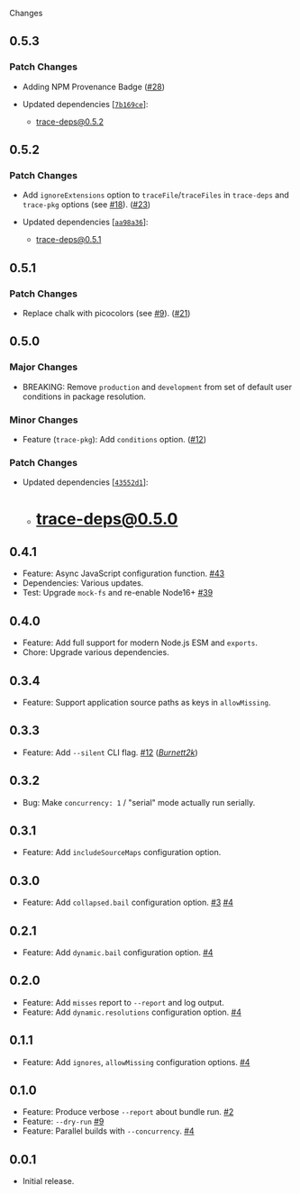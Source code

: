 Changes

## 0.5.3

### Patch Changes

- Adding NPM Provenance Badge ([#28](https://github.com/FormidableLabs/tracing/pull/28))

- Updated dependencies [[`7b169ce`](https://github.com/FormidableLabs/tracing/commit/7b169ceeee461ecd952ef19ac31f92291b43a989)]:
  - trace-deps@0.5.2

## 0.5.2

### Patch Changes

- Add `ignoreExtensions` option to `traceFile`/`traceFiles` in `trace-deps` and `trace-pkg` options (see [#18](https://github.com/FormidableLabs/tracing/issues/18)). ([#23](https://github.com/FormidableLabs/tracing/pull/23))

- Updated dependencies [[`aa98a36`](https://github.com/FormidableLabs/tracing/commit/aa98a36d728bd5516ed4fb32f52bc3eaa1f89961)]:
  - trace-deps@0.5.1

## 0.5.1

### Patch Changes

- Replace chalk with picocolors (see [#9](https://github.com/FormidableLabs/tracing/issues/9)). ([#21](https://github.com/FormidableLabs/tracing/pull/21))

## 0.5.0

### Major Changes

- BREAKING: Remove `production` and `development` from set of default user conditions in package resolution.

### Minor Changes

- Feature (`trace-pkg`): Add `conditions` option. ([#12](https://github.com/FormidableLabs/tracing/pull/12))

### Patch Changes

- Updated dependencies [[`43552d1`](https://github.com/FormidableLabs/tracing/commit/43552d1ccee1d1d9709b90d5af128a476c7b46f4)]:
  - # trace-deps@0.5.0

## 0.4.1

- Feature: Async JavaScript configuration function.
  [#43](https://github.com/FormidableLabs/trace-pkg/issues/43)
- Dependencies: Various updates.
- Test: Upgrade `mock-fs` and re-enable Node16+
  [#39](https://github.com/FormidableLabs/trace-pkg/issues/39)

## 0.4.0

- Feature: Add full support for modern Node.js ESM and `exports`.
- Chore: Upgrade various dependencies.

## 0.3.4

- Feature: Support application source paths as keys in `allowMissing`.

## 0.3.3

- Feature: Add `--silent` CLI flag.
  [#12](https://github.com/FormidableLabs/trace-pkg/issues/12)
  (_[Burnett2k][]_)

## 0.3.2

- Bug: Make `concurrency: 1` / "serial" mode actually run serially.

## 0.3.1

- Feature: Add `includeSourceMaps` configuration option.

## 0.3.0

- Feature: Add `collapsed.bail` configuration option.
  [#3](https://github.com/FormidableLabs/trace-pkg/issues/3)
  [#4](https://github.com/FormidableLabs/trace-pkg/issues/4)

## 0.2.1

- Feature: Add `dynamic.bail` configuration option.
  [#4](https://github.com/FormidableLabs/trace-pkg/issues/4)

## 0.2.0

- Feature: Add `misses` report to `--report` and log output.
- Feature: Add `dynamic.resolutions` configuration option.
  [#4](https://github.com/FormidableLabs/trace-pkg/issues/4)

## 0.1.1

- Feature: Add `ignores`, `allowMissing` configuration options.
  [#4](https://github.com/FormidableLabs/trace-pkg/issues/4)

## 0.1.0

- Feature: Produce verbose `--report` about bundle run.
  [#2](https://github.com/FormidableLabs/trace-pkg/issues/2)
- Feature: `--dry-run`
  [#9](https://github.com/FormidableLabs/trace-pkg/issues/9)
- Feature: Parallel builds with `--concurrency`.
  [#4](https://github.com/FormidableLabs/trace-pkg/issues/4)

## 0.0.1

- Initial release.

[burnett2k]: https://github.com/Burnett2k
